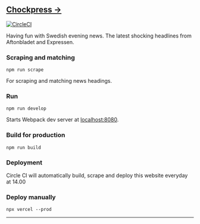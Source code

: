 ## [Chockpress →](https://chockpress.urre.vercel.app)

[![CircleCI](https://circleci.com/gh/urre/chock.press.svg?style=svg)](https://circleci.com/gh/urre/chock.press)

Having fun with Swedish evening news. The latest shocking headlines from Aftonbladet and Expressen.

### Scraping and matching

    npm run scrape

For scraping and matching news headings.

### Run

    npm run develop

Starts Webpack dev server at [localhost:8080](http://localhost:8080).

### Build for production

    npm run build

### Deployment

Circle CI will automatically build, scrape and deploy this website everyday at 14.00

### Deploy manually

    npx vercel --prod

---
